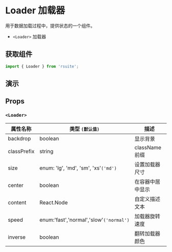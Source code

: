 # Loader 加载器 [<i class="rs-icon rs-icon-edit2" ></i>](https://github.com/rsuite/rsuite.github.io/blob/master/src/components/loader/index.md)

用于数据加载过程中，提供状态的一个组件。

* `<Loader>` 加载器

## 获取组件

```js
import { Loader } from 'rsuite';
```

## 演示

<!--{demo}-->

## Props

### `<Loader>`

| 属性名称    | 类型 `(默认值)`                         | 描述             |
| ----------- | --------------------------------------- | ---------------- |
| backdrop    | boolean                                 | 显示背景         |
| classPrefix | string                                  | className 前缀   |
| size        | enum: 'lg', 'md', 'sm', 'xs'`('md')`    | 设置加载器尺寸   |
| center      | boolean                                 | 在容器中居中显示 |
| content     | React.Node                              | 自定义描述文本   |
| speed       | enum:'fast','normal','slow'`('normal')` | 加载器旋转速度   |
| inverse     | boolean                                 | 翻转加载器颜色   |

